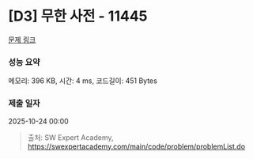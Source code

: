 # [D3] 무한 사전 - 11445 

[문제 링크](https://swexpertacademy.com/main/code/problem/problemDetail.do?contestProbId=AXdHwI1aCy0DFAS5) 

### 성능 요약

메모리: 396 KB, 시간: 4 ms, 코드길이: 451 Bytes

### 제출 일자

2025-10-24 00:00



> 출처: SW Expert Academy, https://swexpertacademy.com/main/code/problem/problemList.do